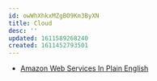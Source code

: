 ```yaml
---
id: owWhXhkxMZgBO9Km3ByXN
title: Cloud
desc: ''
updated: 1611589268240
created: 1611452793501
---
```


- [Amazon Web Services In Plain English](https://expeditedsecurity.com/aws-in-plain-english/)
